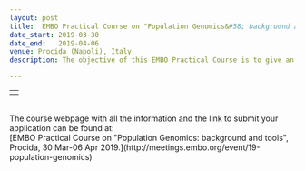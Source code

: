 ```yaml
---
layout: post
title:  EMBO Practical Course on "Population Genomics&#58; background and tools" <font color='green'>[open]</font>
date_start: 2019-03-30
date_end:   2019-04-06
venue: Procida (Napoli), Italy
description: The objective of this EMBO Practical Course is to give an overview of state of the art methods in population genomics combining lecturing from outstanding experienced population geneticists and software developers. After attending the course participants will be aware of up-to-date concepts in population genetics, capable of running analyses using software based on whole genome data sequences and able to deal with basic aspects of any population genomics project. This EMBO Practical Course aims at evolutionary biologists who already have bioinformatics skills. PhD students and Post-Doc researchers will benefit the most out of this course, but applications from all candidates will be evaluated in their context.

---
```


<table border="0">
<tr>
	<td><a href="http://meetings.embo.org/event/19-population-genomics"><img src=""></a>
	</td>	
</tr>
</table>

<br>
The course webpage with all the information and the link to submit your application can be found at:<br>
[EMBO Practical Course on "Population Genomics&#58; background and tools", Procida, 30 Mar-06 Apr 2019.](http://meetings.embo.org/event/19-population-genomics)
<br>